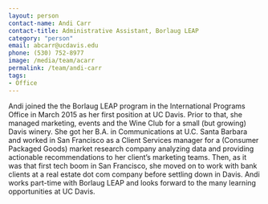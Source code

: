```yaml
---
layout: person
contact-name: Andi Carr
contact-title: Administrative Assistant, Borlaug LEAP
category: "person"
email: abcarr@ucdavis.edu
phone: (530) 752-8977
image: /media/team/acarr
permalink: /team/andi-carr
tags:
- Office
---
```


Andi joined the the Borlaug LEAP program in the International Programs Office in March 2015 as her first position at UC Davis.  Prior to that, she  managed marketing, events and the Wine Club for a small (but growing) Davis winery.  She got her B.A. in Communications at U.C. Santa Barbara and worked in San Francisco as a Client Services manager for a (Consumer Packaged Goods) market research company analyzing data and providing actionable recommendations to her client’s marketing teams.  Then, as it was that first tech boom in San Francisco, she moved on to work with bank clients at a real estate dot com company before settling down in Davis.  Andi works part-time with Borlaug LEAP and looks forward to the many learning opportunities at UC Davis.
